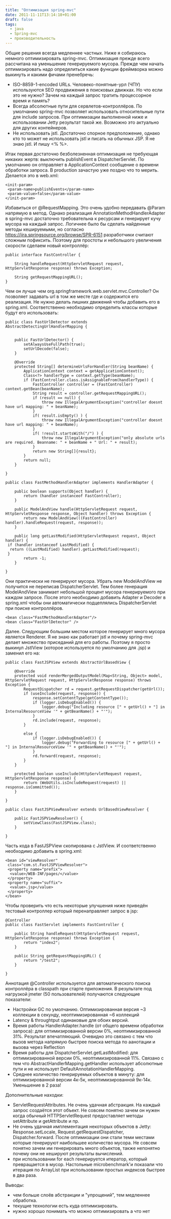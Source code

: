 ```yaml
---
title: "Оптимизация spring-mvc"
date: 2011-11-11T13:14:18+01:00
draft: false
tags:
  - java
  - Spring-mvc
  - производительность
---
```

Общие решения всегда медленнее частных. Ниже я собираюсь немного оптимизировать spring-mvc. Оптимизация прежде всего рассчитана на уменьшение генерируемого мусора. Прежде чем начать оптимизировать надо определиться какие функции фреймворка можно выкинуть и какими фичами пренебречь:

  * ISO-8859-1-encoded URLs. Человеко-понятные-урл (ЧПУ) используются SEO продвижения в поисковых движках. Но что если это не нужно? Зачем на каждый запрос тратить процессорное время и память?
  * Всегда абсолютные пути для сервлетов-контроллёров. По умолчанию spring-mvc позволяет использовать относительные пути для include запросов. При оптимизации выполненной ниже и использовании Jetty результат такой же. Возможно это актуально для других контейнеров.
  * Не использовать jstl. Достаточно спорное предположение, однако кто то может не использовать jstl и писать на обычных JSP. Я не знаю jstl. И пишу <% %>.
  
Итак первая достаточно безболезненная оптимизация не требующая никаких жертв: выключить publishEvent в DispatcherServlet. По умолчанию он отправляет в ApplicationContext сообщение о времени обработки запроса. В production зачастую уже поздно что то мерить. Делается это в web.xml:

	<init-param>  
	 <param-name>publishEvents</param-name>  
	 <param-value>false</param-value>  
	</init-param>

Избавиться от @RequestMapping. Это очень удобно передавать @Param напрямую в метод. Однако реализация AnnotationMethodHandlerAdapter в spring-mvc достаточно требовательна к ресурсам и генерирует кучу мусора на каждый запрос. Логичнее было бы сделать найденные методы кешируемыми, но согласно https://jira.springsource.org/browse/SPR-6151 разработчики считают сложным пофиксить. Поэтому для простоты и небольшого увеличения скорости сделаем новый контроллёр:

	public interface FastController {  
	  
	    String handleRequest(HttpServletRequest request, HttpServletResponse response) throws Exception;  
	      
	    String getRequestMappingURL();  
	}

Чем он лучше чем org.springframework.web.servlet.mvc.Controller? Он позволяет задавать url в том же месте где и содержится его реализация. Не нужно делать лишних движений чтобы добавить его в spring.xml. Соответственно необходимо определить классы которые будут его использовать:

	public class FastUrlDetector extends AbstractDetectingUrlHandlerMapping {  
	  
	      
	    public FastUrlDetector() {  
	        setAlwaysUseFullPath(true);  
	        setUrlDecode(false);  
	    }  
	      
	    @Override  
	    protected String[] determineUrlsForHandler(String beanName) {  
	        ApplicationContext context = getApplicationContext();  
	        Class<?> handlerType = context.getType(beanName);  
	        if (FastController.class.isAssignableFrom(handlerType)) {  
	            FastController controller = (FastController) context.getBean(beanName);  
	            String result = controller.getRequestMappingURL();  
	            if (result == null) {  
	                throw new IllegalArgumentException("controller doesnt have url mapping: " + beanName);  
	            }  
	            if( result.isEmpty() ) {  
	                throw new IllegalArgumentException("controller doesnt have url mapping: " + beanName);  
	            }  
	            if( !result.startsWith("/") ) {  
	                throw new IllegalArgumentException("only absolute urls are required. Beanname: " + beanName + " Url: " + result);  
	            }  
	            return new String[]{result};  
	        }  
	        return null;  
	    }  
	  
	}  
	  
	public class FastMethodHandlerAdapter implements HandlerAdapter {  
	  
	    public boolean supports(Object handler) {  
	        return (handler instanceof FastController);  
	    }  
	  
	    public ModelAndView handle(HttpServletRequest request, HttpServletResponse response, Object handler) throws Exception {  
	        return new ModelAndView(((FastController) handler).handleRequest(request, response));  
	    }  
	  
	    public long getLastModified(HttpServletRequest request, Object handler) {  
	 if (handler instanceof LastModified) {  
	  return ((LastModified) handler).getLastModified(request);  
	 }  
	        return -1;  
	    }  
	  
	}


Они практически не генерируют мусора. Убрать new ModelAndView не получится не переписав DispatcherServlet. Тем более генерация ModelAndView занимает небольшой процент мусора генерируемого при каждом запросе. После этого необходимо добавить Adapter и Decoder в spring.xml чтобы они автоматически подцеплялись DispatcherServlet при поиске контроллёров.

	<bean class="FastMethodHandlerAdapter"/>  
	<bean class="FastUrlDetector" />  

Далее. Следующим большим местом которое генерирует много мусора является Renderer. Я не знаю как работает jstl и почему spring-mvc делает множество приседаний для его работы. Поэтому я просто выкинул JstlView (которое используется по умолчанию для .jsp) и заменил его на:

	public class FastJSPView extends AbstractUrlBasedView {  
	  
	    @Override  
	    protected void renderMergedOutputModel(Map<String, Object> model, HttpServletRequest request, HttpServletResponse response) throws Exception {  
	        RequestDispatcher rd = request.getRequestDispatcher(getUrl());  
	        if (useInclude(request, response)) {  
	            response.setContentType(getContentType());  
	            if (logger.isDebugEnabled()) {  
	                logger.debug("Including resource [" + getUrl() + "] in InternalResourceView '" + getBeanName() + "'");  
	            }  
	            rd.include(request, response);  
	        }  
	  
	        else {  
	            if (logger.isDebugEnabled()) {  
	                logger.debug("Forwarding to resource [" + getUrl() + "] in InternalResourceView '" + getBeanName() + "'");  
	            }  
	            rd.forward(request, response);  
	        }          
	    }  
	      
	    protected boolean useInclude(HttpServletRequest request, HttpServletResponse response) {  
	        return (WebUtils.isIncludeRequest(request) || response.isCommitted());  
	    }  
	  
	}  
	  
	public class FastJSPViewResolver extends UrlBasedViewResolver {  
	  
	    public FastJSPViewResolver() {  
	        setViewClass(FastJSPView.class);  
	    }  
	      
	}  

Часть кода в FastJSPView скопирована с JstlView. И соответственно необходимо добавить в spring.xml:

	<bean id="viewResolver"  
	 class="com.st.FastJSPViewResolver">  
	 <property name="prefix">  
	  <value>/WEB-INF/pages/</value>  
	 </property>  
	 <property name="suffix">  
	  <value>.jsp</value>  
	 </property>  
	</bean> 

Чтобы проверить что есть некоторые улучшения ниже приведён тестовый контроллер который перенаправляет запрос в jsp:

	@Controller  
	public class FastServlet implements FastController {  
	  
	    public String handleRequest(HttpServletRequest request, HttpServletResponse response) throws Exception {  
	        return "index2";  
	    }  
	      
	    public String getRequestMappingURL() {  
	        return "/test2";  
	    }  
	      
	} 

Аннотация @Controller используется для автоматического поиска контроллёра в classpath при старте приложения. В результате под нагрузкой jmeter (50 пользователей) получаются следующие показатели:

  * Настройки GC по умолчанию. Оптимизированная версия ~3 коллекции в секунду, неоптимизированная ~6 коллекций
  * Latency & throughtput одинаковые для обоих версий.
  * Время работы HandlerAdapter.handle (от общего времени обработки запроса): для оптимизированной версии 0%, неоптимизированной 31%. Результат впечатляющий. Очевидно это связано с тем что вызов метода напрямую быстрее поиска метода по аанотации и вызова через Reflection
  * Время работы для DispatcherServlet.getLastModified: для оптимизированной версии 0%, неоптимизированной 11%. Связано с тем что AbstractHandlerMapping.getHandler использует абсолютные пути и не использует DefaultAnnotationHandlerMapping.
  * Среднее количество генерируемых объектов в минуту: для оптимизированной версии 4к-5к, неоптимизированной 9к-14к. Уменьшение в 2 раза!
  
Дополнительные находки:

  * ServletRequestAttributes. Не очень удачная абстракция. На каждый запрос создаётся этот объект. Не совсем понятно зачем он нужен когда обычный HTTPServletRequest предоставляет методы setAttribute и getAttribute и пр.
  * Не очень удачная имплементация некоторых объектов в Jetty: Response.setLocale, Request.getRequestDispatcher, Dispatcher.forward. После оптимизации они стали теми местами которые генерируют наибольшее количество мусора. Не совсем понятно зачем им генерировать много объектов, также непонятно почему они не кешируют результаты вычислений.
  * при использовании for each генерируется итератор, который превращается в мусор. Настольные microbenchmark'и показали что итерация по ArrayList при использовании простых индексов быстрее в два раза.
  
Выводы:

  * чем больше слоёв абстракции и "упрощений", тем медленнее обработка.
  * текущие технологии есть куда оптимизировать.
  * нужно хорошо понимать что можно оптимизировать а что нет 
    